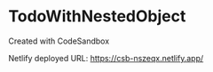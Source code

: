 # TodoWithNestedObject
Created with CodeSandbox

Netlify deployed URL: https://csb-nszeqx.netlify.app/



